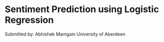 # Sentiment Prediction using Logistic Regression
Submitted by: Abhishek Mamgain
University of Aberdeen
